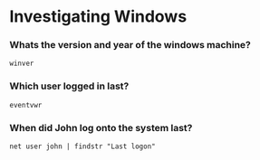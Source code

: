 # Investigating Windows

### **Whats the version and year of the windows machine?**

```
winver
```

### **Which user logged in last?**

```
eventvwr
```

### **When did John log onto the system last?**

```
net user john | findstr "Last logon"
```

